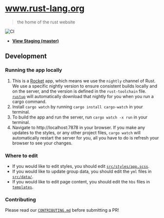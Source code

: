 # www.rust-lang.org
> the home of the rust website

![CI](https://github.com/rust-lang/www.rust-lang.org/workflows/CI/badge.svg)

* [**View Staging (master)**](http://www-staging.rust-lang.org)

## Development

### Running the app locally

1. This is a [Rocket](https://rocket.rs/) app, which means we use the `nightly` channel of Rust. We use a specific nightly version to ensure consistent builds locally and on the server, and the version is defined in the `rust-toolchain` file. [`rustup`](https://rustup.rs) will automatically download that nightly for you when you run a cargo command.
1. Install `cargo watch` by running `cargo install cargo-watch` in your terminal.
1. To build the app and run the server, run `cargo watch -x run` in your terminal.
1. Navigate to http://localhost:7878 in your browser. If you make any updates to the styles, or any other project files, `cargo watch` will automatically restart the server for you, all you have to do is refresh your browser to see your changes.

### Where to edit

- If you would like to edit styles, you should edit [`src/styles/app.scss`](src/styles/app.scss). 
- If you would like to update group data, you should edit the `yml` files in [`src/data/`](src/data/).
- If you would like to edit page content, you should edit the `hbs` files in [`templates`](templates).

### Contributing

Please read our [`CONTRIBUTING.md`](CONTRIBUTING.md) before submitting a PR!
